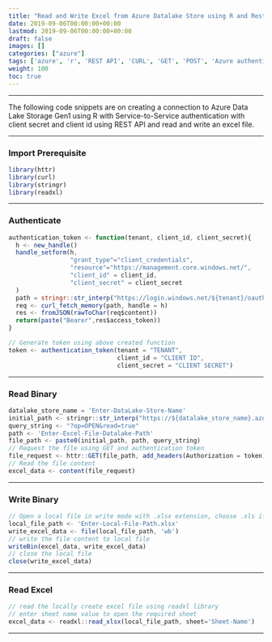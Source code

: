 ```yaml
---
title: "Read and Write Excel from Azure Datalake Store using R and Rest API"
date: 2019-09-06T00:00:00+00:00
lastmod: 2019-09-06T00:00:00+00:00
draft: false
images: []
categories: ["azure"]
tags: ['azure', 'r', 'REST API', 'CURL', 'GET', 'POST', 'Azure authentication', 'Authenticate', 'Data Lake', 'ADLS', 'Excel', 'Read', 'write', 'Store']
weight: 100
toc: true
---
```


---
The following code snippets are on creating a connection to Azure Data Lake Storage Gen1 using R with Service-to-Service authentication with client secret and client id using REST API and read and write an excel file.

----
### Import Prerequisite 
```javascript
library(httr)
library(curl)  
library(stringr)
library(readxl) 
```
--- 

### Authenticate
```javascript
authentication_token <- function(tenant, client_id, client_secret){
  h <- new_handle()
  handle_setform(h,
                 "grant_type"="client_credentials",
                 "resource"="https://management.core.windows.net/",
                 "client_id" = client_id,
                 "client_secret" = client_secret
  )
  path = stringr::str_interp("https://login.windows.net/${tenant}/oauth2/token")
  req <- curl_fetch_memory(path, handle = h)
  res <- fromJSON(rawToChar(req$content))
  return(paste("Bearer",res$access_token))
}

// Generate token using above created function
token <- authentication_token(tenant = "TENANT",
                              client_id = "CLIENT ID",
                              client_secret = "CLIENT SECRET")
```

--- 

### Read Binary
```javascript
datalake_store_name = 'Enter-DataLake-Store-Name'
initial_path <- stringr::str_interp("https://${datalake_store_name}.azuredatalakestore.net/webhdfs/v1/")
query_string <- "?op=OPEN&read=true"
path <- 'Enter-Excel-File-Datalake-Path'
file_path <- paste0(initial_path, path, query_string)
// Request the file using GET and authentication token
file_request <- httr::GET(file_path, add_headers(Authorization = token))
// Read the file content
excel_data <- content(file_request)
```
---

### Write Binary
```javascript
// Open a local file in write mode with .xlsx extension, choose .xls if the orignal file is of .xls extension
local_file_path <- 'Enter-Local-File-Path.xlsx'
write_excel_data <- file(local_file_path, 'wb')
// write the file content to local file
writeBin(excel_data, write_excel_data)
// close the local file
close(write_excel_data)
```
---

### Read Excel
```javascript
// read the locally create excel file using readxl library
// enter sheet name value to open the required sheet
excel_data <- readxl::read_xlsx(local_file_path, sheet='Sheet-Name')
```
---